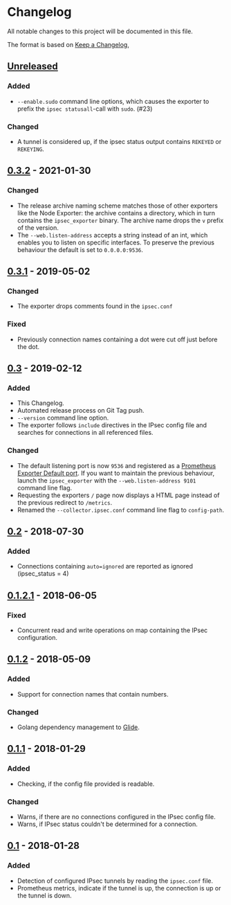 # Changelog
All notable changes to this project will be documented in this file.

The format is based on [Keep a Changelog](https://keepachangelog.com/en/1.0.0/),

## [Unreleased]
### Added
- `--enable.sudo` command line options, which causes the exporter to prefix the `ipsec statusall`-call with `sudo`. (#23)

### Changed
- A tunnel is considered up, if the ipsec status output contains `REKEYED` or `REKEYING`.

## [0.3.2](https://github.com/dennisstritzke/ipsec_exporter/releases/tag/v0.3.2) - 2021-01-30
### Changed
- The release archive naming scheme matches those of other exporters like the Node Exporter: the archive contains a
  directory, which in turn contains the `ipsec_exporter` binary. The archive name drops the `v` prefix of the version.
- The `--web.listen-address` accepts a string instead of an int, which enables you to listen on specific interfaces. To
  preserve the previous behaviour the default is set to `0.0.0.0:9536`.

## [0.3.1](https://github.com/dennisstritzke/ipsec_exporter/releases/tag/v0.3.1) - 2019-05-02
### Changed
- The exporter drops comments found in the `ipsec.conf`

### Fixed
- Previously connection names containing a dot were cut off just before the dot.

## [0.3](https://github.com/dennisstritzke/ipsec_exporter/releases/tag/v0.3) - 2019-02-12
### Added
- This Changelog.
- Automated release process on Git Tag push.
- `--version` command line option.
- The exporter follows `include` directives in the IPsec config file and searches for connections in all referenced
  files.

### Changed
- The default listening port is now `9536` and registered as a [Prometheus Exporter Default port](https://github.com/prometheus/prometheus/wiki/Default-port-allocations).
  If you want to maintain the previous behaviour, launch the `ipsec_exporter` with the `--web.listen-address 9101`
  command line flag.
- Requesting the exporters `/` page now displays a HTML page instead of the previous redirect to `/metrics`.
- Renamed the `--collector.ipsec.conf` command line flag to `config-path`.

## [0.2](https://github.com/dennisstritzke/ipsec_exporter/releases/tag/v0.2) - 2018-07-30
### Added
- Connections containing `auto=ignored` are reported as ignored (ipsec_status = 4)

## [0.1.2.1](https://github.com/dennisstritzke/ipsec_exporter/releases/tag/v0.1.2.1) - 2018-06-05
### Fixed
- Concurrent read and write operations on map containing the IPsec configuration.

## [0.1.2](https://github.com/dennisstritzke/ipsec_exporter/releases/tag/v0.1.2) - 2018-05-09
### Added
- Support for connection names that contain numbers.

### Changed
- Golang dependency management to [Glide](https://github.com/Masterminds/glide). 

## [0.1.1](https://github.com/dennisstritzke/ipsec_exporter/releases/tag/v0.1.1) - 2018-01-29
### Added
- Checking, if the config file provided is readable.

### Changed
- Warns, if there are no connections configured in the IPsec config file. 
- Warns, if IPsec status couldn't be determined for a connection.

## [0.1](https://github.com/dennisstritzke/ipsec_exporter/releases/tag/v0.1) - 2018-01-28 
### Added
- Detection of configured IPsec tunnels by reading the `ipsec.conf` file.
- Prometheus metrics, indicate if the tunnel is up, the connection is up or the tunnel is down.

[Unreleased]: https://github.com/dennisstritzke/ipsec_exporter/compare/v0.3...HEAD
[0.3]: https://github.com/dennisstritzke/ipsec_exporter/compare/v0.2...v0.3
[0.2]: https://github.com/dennisstritzke/ipsec_exporter/compare/v0.1.2.1...v0.2
[0.1.2.1]: https://github.com/dennisstritzke/ipsec_exporter/compare/v0.1.2...v0.1.2.1
[0.1.2]: https://github.com/dennisstritzke/ipsec_exporter/compare/v0.1.1...v0.1.2
[0.1.1]: https://github.com/dennisstritzke/ipsec_exporter/compare/v0.1...v0.1.1